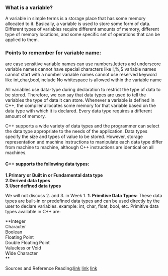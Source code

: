 ### What is a variable?
A variable in simple terms is a storage place that has some memory allocated to it. Basically, a variable is used to store some form of data. Different types of variables require different amounts of memory, different type of memory locations, and some specific set of operations that can be applied to them. 

### Points to remember for variable name:
are case sensitive
variable names can use numbers,letters and underscore
variable names cannot have special characters like !,%,$
variable names cannot start with a number
variable names cannot use reserved keyword like int,char,bool,include
No whitespace is allowed within the variable name

All variables use data-type during declaration to restrict the type of data to be stored. Therefore, we can say that data types are used to tell the variables the type of data it can store. Whenever a variable is defined in C++, the compiler allocates some memory for that variable based on the data type with which it is declared. Every data type requires a different amount of memory.

C++ supports a wide variety of data types and the programmer can select the data type appropriate to the needs of the application. Data types specify the size and types of value to be stored. However, storage representation and machine instructions to manipulate each data type differ from machine to machine, although C++ instructions are identical on all machines.

#### C++ supports the following data types:

**1.Primary or Built in or Fundamental data type       
2.Derived data types       
3.User defined data types**          

We will not discuss 2. and 3. in Week 1. 
**1. Primitive Data Types:** These data types are built-in or predefined data types and can be used directly by the user to declare variables. example: int, char, float, bool, etc. Primitive data types available in C++ are: 

**Integer    
Character      
Boolean       
Floating Point      
Double Floating Point       
Valueless or Void      
Wide Character  
** 

Sources and Reference Reading:[link](https://docs.microsoft.com/en-us/cpp/cpp/data-type-ranges?view=msvc-170)  [link](https://www.geeksforgeeks.org/c-data-types/)    [link](https://www.geeksforgeeks.org/variables-and-keywords-in-c/)

